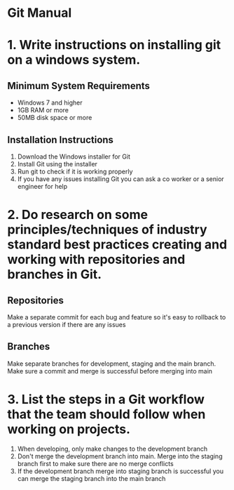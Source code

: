 # Git Manual
# 1. Write instructions on installing git on a windows system.

## Minimum System Requirements
- Windows 7 and higher
- 1GB RAM or more
- 50MB disk space or more

## Installation Instructions
1. Download the Windows installer for Git
2. Install Git using the installer
3. Run git to check if it is working properly
4. If you have any issues installing Git you can ask a co worker or a senior engineer for help

# 2. Do research on some principles/techniques of industry standard best practices creating and working with repositories and branches in Git. 
## Repositories
Make a separate commit for each bug and feature so it's easy to rollback to a previous version if there are any issues

## Branches
Make separate branches for development, staging and the main branch. Make sure a commit and merge is successful before merging into main

# 3. List the steps in a Git workflow that the team should follow when working on projects.
1. When developing, only make changes to the development branch
2. Don't merge the development branch into main. Merge into the staging branch first to make sure there are no merge conflicts
3. If the development branch merge into staging branch is successful you can merge the staging branch into the main branch